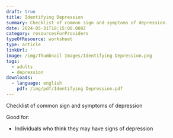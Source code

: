 ```yaml
---
draft: true
title: Identifying Depression
summary: Checklist of common sign and symptoms of depression.
date: 2024-05-31T18:15:00.000Z
category: resourcesForProviders
typeOfResource: worksheet
type: article
linkUrl: ''
image: /img/Thumbnail Images/Identifying Depression.png
tags:
  - adults
  - depression
downloads:
  - language: english
    pdf: /img/pdf/Identifying Depression.pdf
---
```


Checklist of common sign and symptoms of depression

Good for: 

* Individuals who think they may have signs of depression

